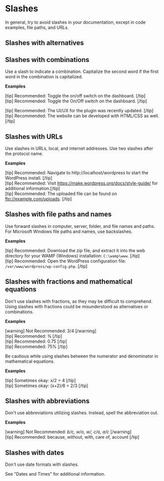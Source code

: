 # Slashes

In general, try to avoid slashes in your documentation, except in code examples, file paths, and URLs.

## Slashes with alternatives

## Slashes with combinations

Use a slash to indicate a combination. Capitalize the second word if the first word in the combination is capitalized.

**Examples**

[tip] Recommended: Toggle the on/off switch on the dashboard. [/tip]  
[tip] Recommended: Toggle the On/Off switch on the dashboard. [/tip]  

[tip] Recommended: The UI/UX for the plugin was recently updated. [/tip]  
[tip] Recommended: The website can be developed with HTML/CSS as well. [/tip]  


## Slashes with URLs

Use slashes in URLs, local, and internet addresses. Use two slashes after the protocol name.

**Examples**

[tip] Recommended: Navigate to http://localhost/wordpress to start the WordPress install. [/tip]  
[tip] Recommended: Visit https://make.wordpress.org/docs/style-guide/ for additional information.[/tip]  
[tip] Recommended: The uploaded file can be found on ftp://example.com/uploads. [/tip]  

## Slashes with file paths and names

Use forward slashes in computer, server, folder, and file names and paths. For Microsoft Windows file paths and names, use backslashes.

**Examples**

[tip] Recommended: Download the zip file, and extract it into the web directory for your WAMP (Windows) installation: `C:\wamp\www`. [/tip]  
[tip] Recommended: Open the WordPress configuration file: `/var/www/wordpress/wp-config.php`. [/tip]

## Slashes with fractions and mathematical equations

Don't use slashes with fractions, as they may be difficult to comprehend. Using slashes with fractions could be misunderstood as alternatives or combinations.

**Examples**  

[warning] Not Recommended: 3/4 [/warning]  
[tip] Recommended: ¾ [/tip]  
[tip] Recommended: 0.75 [/tip]  
[tip] Recommended: 75% [/tip]  

Be cautious while using slashes between the numerator and denominator in mathematical equations.  

**Examples**  

[tip] Sometimes okay: x/2 = 4 [/tip]  
[tip] Sometimes okay: (x+2)/8 = 2/3 [/tip]  

## Slashes with abbreviations

Don't use abbreviations utilizing slashes. Instead, spell the abbreviation out.  

**Examples**  

[warning] Not Recommended: *b/c, w/o, w/, c/o, a/c* [/warning]  
[tip] Recommended: because, without, with, care of, account [/tip]  

## Slashes with dates

Don't use date formats with slashes.

See "Dates and Times" for additional information.
